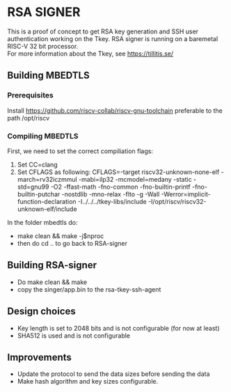 # RSA SIGNER
This is a proof of concept to get RSA key generation and SSH user authentication working on the Tkey.
RSA signer is running on a baremetal RISC-V 32 bit processor.<br>
For more information about the Tkey, see https://tillitis.se/

## Building MBEDTLS

### Prerequisites
Install https://github.com/riscv-collab/riscv-gnu-toolchain preferable to the path /opt/riscv

### Compiling MBEDTLS
First, we need to set the correct compiliation flags:
1. Set CC=clang
2. Set CFLAGS as following:
CFLAGS=-target riscv32-unknown-none-elf -march=rv32iczmmul -mabi=ilp32 -mcmodel=medany -static -std=gnu99 -O2 -ffast-math -fno-common -fno-builtin-printf -fno-builtin-putchar -nostdlib -mno-relax -flto -g -Wall -Werror=implicit-function-declaration -I../../../tkey-libs/include -I/opt/riscv/riscv32-unknown-elf/include

In the folder mbedtls do:
* make clean && make -j$nproc
* then do cd .. to go back to RSA-signer

## Building RSA-signer
* Do make clean && make
* copy the singer/app.bin to the rsa-tkey-ssh-agent

## Design choices
* Key length is set to 2048 bits and is not configurable (for now at least)
* SHA512 is used and is not configurable

## Improvements
* Update the protocol to send the data sizes before sending the data
* Make hash algorithm and key sizes configurable.